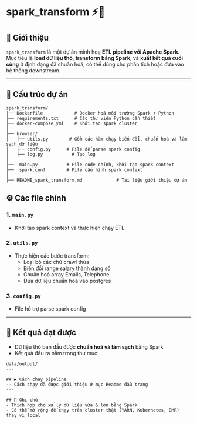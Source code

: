 # spark_transform ⚡🐍

## 📌 Giới thiệu
`spark_transform` là một dự án minh hoạ **ETL pipeline với Apache Spark**.  
Mục tiêu là **load dữ liệu thô**, **transform bằng Spark**, và **xuất kết quả cuối cùng** ở định dạng đã chuẩn hoá, có thể dùng cho phân tích hoặc đưa vào hệ thống downstream.

---

## 📂 Cấu trúc dự án
```
spark_transform/
├── Dockerfile            # Docker hoá môi trường Spark + Python
├── requirements.txt      # Các thư viện Python cần thiết
├── docker-compose_yml    # Khởi tạo spark cluster
│
├── browser/
│   ├── utils.py        # Gồm các hàm chạy biến đổi, chuẩn hoá và làm sạch dữ liệu
│   ├── config.py      # File để parse spark config
│   ├── log.py           # Tạo log
│
├──  main.py           # File code chính, khởi tạo spark context
├──  spark.conf        # File cấu hình spark context 
│
├── README_spark_transform.md             # Tài liệu giới thiệu dự án
```

## ⚙️ Các file chính

### 1. `main.py`  
- Khởi tạo spark context và thực hiện chạy ETL

### 2. `utils.py`  
- Thực hiện các bước transform:  
  - Loại bỏ các chữ crawl thừa
  - Biến đổi range salary thành dạng số
  - Chuẩn hoá array Emails, Telephone  
  - Đưa dữ liệu chuẩn hoá vào postgres 
### 3. `config.py`  
- File hỗ trợ parse spark config 

---

## 🎯 Kết quả đạt được
- Dữ liệu thô ban đầu được **chuẩn hoá và làm sạch** bằng Spark  
- Kết quả đầu ra nằm trong thư mục:
```
data/output/
---

## ▶️ Cách chạy pipeline
-- Cách chạy đã được giới thiệu ở mục Readme đầu trang 
---

## 📝 Ghi chú
- Thích hợp cho xử lý dữ liệu vừa & lớn bằng Spark  
- Có thể mở rộng để chạy trên cluster thật (YARN, Kubernetes, EMR) thay vì local  
